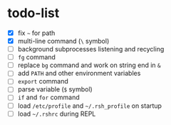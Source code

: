 # todo-list

- [x] fix `~` for path
- [x] multi-line command (`\` symbol)
- [ ] background subprocesses listening and recycling
- [ ] `fg` command
- [ ] replace `bg` command and work on string end in `&`
- [ ] add `PATH` and other environment variables
- [ ] `export` command
- [ ] parse variable (`$` symbol)
- [ ] `if` and `for` command
- [ ] load `/etc/profile` and `~/.rsh_profile` on startup
- [ ] load `~/.rshrc` during REPL
